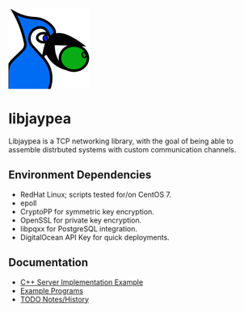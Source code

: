 <img src="/html/favicon.png" alt="Jay got pea." width=160px height=160px>

# libjaypea

Libjaypea is a TCP networking library, with the goal of being able to assemble distrbuted systems with custom communication channels.

## Environment Dependencies

* RedHat Linux; scripts tested for/on CentOS 7.
* epoll
* CryptoPP for symmetric key encryption.
* OpenSSL for private key encryption.
* libpqxx for PostgreSQL integration.
* DigitalOcean API Key for quick deployments.

## Documentation

* [C++ Server Implementation Example](documentation/server-implementation.md)
* [Example Programs](documentation/example-programs.md)
* [TODO Notes/History](documentation/todo.md)
